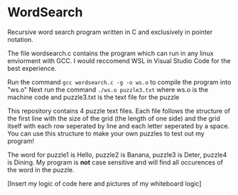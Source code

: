 # WordSearch
Recursive word search program written in C and exclusively in pointer notation.

The file wordsearch.c contains the program which can run in any linux enviorment with GCC. I would reccomend WSL in Visual Studio Code for the best experience.

Run the command `gcc wordsearch.c -g -o ws.o` to compile the program into "ws.o"
Next run the command `./ws.o puzzle3.txt` where ws.o is the machine code and puzzle3.txt is the text file for the puzzle

This repository contains 4 puzzle text files. Each file follows the structure of the first line with the size of the grid (the length of one side) and the grid itself with each row seperated by line and each letter seperated by a space. 
You can use this structure to make your own puzzles to test out my program!

The word for puzzle1 is Hello, puzzle2 is Banana, puzzle3 is Deter, puzzle4 is Dining. My program is **not** case sensitive and will find all occurences of the word in the puzzle.

[Insert my logic of code here and pictures of my whiteboard logic]
